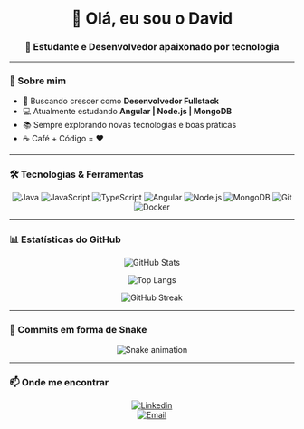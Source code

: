 <!-- Banner animado ou frase de destaque -->
<h1 align="center">👋 Olá, eu sou o David</h1>
<h3 align="center">🚀 Estudante e Desenvolvedor apaixonado por tecnologia</h3>

---

### 🌟 Sobre mim
- 🎯 Buscando crescer como **Desenvolvedor Fullstack**
- 💻 Atualmente estudando **Angular | Node.js | MongoDB**
- 📚 Sempre explorando novas tecnologias e boas práticas
- ☕ Café + Código = ❤️

---

### 🛠️ Tecnologias & Ferramentas

<div align="center">
  
![Java](https://img.shields.io/badge/Java-ED8B00?style=for-the-badge&logo=openjdk&logoColor=white)
![JavaScript](https://img.shields.io/badge/JavaScript-323330?style=for-the-badge&logo=javascript&logoColor=F7DF1E)
![TypeScript](https://img.shields.io/badge/TypeScript-007ACC?style=for-the-badge&logo=typescript&logoColor=white)
![Angular](https://img.shields.io/badge/Angular-DD0031?style=for-the-badge&logo=angular&logoColor=white)
![Node.js](https://img.shields.io/badge/Node.js-43853D?style=for-the-badge&logo=node.js&logoColor=white)
![MongoDB](https://img.shields.io/badge/MongoDB-4EA94B?style=for-the-badge&logo=mongodb&logoColor=white)
![Git](https://img.shields.io/badge/Git-F05032?style=for-the-badge&logo=git&logoColor=white)
![Docker](https://img.shields.io/badge/Docker-2496ED?style=for-the-badge&logo=docker&logoColor=white)

</div>

---

### 📊 Estatísticas do GitHub

<div align="center">

![GitHub Stats](https://github-readme-stats.vercel.app/api?username=DavidSoaresRamos&show_icons=true&theme=radical&hide_border=true&count_private=true)

![Top Langs](https://github-readme-stats.vercel.app/api/top-langs/?username=DavidSoaresRamos&layout=compact&theme=radical&hide_border=true)

![GitHub Streak](https://github-readme-streak-stats.herokuapp.com/?user=DavidSoaresRamos&theme=radical&hide_border=true)

</div>

---

### 🐍 Commits em forma de Snake

<div align="center">
  <img src="https://raw.githubusercontent.com/DavidSoaresRamos/DavidSoaresRamos/output/github-contribution-grid-snake.svg" alt="Snake animation" />
</div>

---

### 📫 Onde me encontrar
<div align="center">

[![Linkedin](https://img.shields.io/badge/LinkedIn-blue?style=for-the-badge&logo=linkedin)](SEU_LINKEDIN)  
[![Email](https://img.shields.io/badge/Email-D14836?style=for-the-badge&logo=gmail&logoColor=white)](mailto:SEU_EMAIL)

</div>
